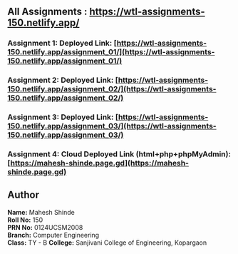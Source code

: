 <!-- ## All Assignments : https://maheshshinde9100.github.io/WTL_LAB_Assignments_150/ -->
## All Assignments : https://wtl-assignments-150.netlify.app/

### Assignment 1: Deployed Link: [https://wtl-assignments-150.netlify.app/assignment_01/](https://wtl-assignments-150.netlify.app/assignment_01/)

### Assignment 2: Deployed Link: [https://wtl-assignments-150.netlify.app/assignment_02/](https://wtl-assignments-150.netlify.app/assignment_02/)

### Assignment 3: Deployed Link: [https://wtl-assignments-150.netlify.app/assignment_03/](https://wtl-assignments-150.netlify.app/assignment_03/)

### Assignment 4: Cloud Deployed Link (html+php+phpMyAdmin): [https://mahesh-shinde.page.gd](https://mahesh-shinde.page.gd)

## Author

**Name:** Mahesh Shinde  
**Roll No:** 150  
**PRN No:** 0124UCSM2008  
**Branch:** Computer Engineering  
**Class:** TY - B
**College:** Sanjivani College of Engineering, Kopargaon 
